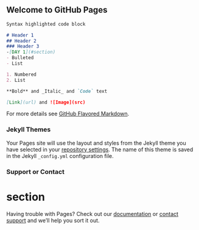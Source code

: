 ## Welcome to GitHub Pages



```markdown
Syntax highlighted code block

# Header 1
## Header 2
### Header 3
-[DAY 1](#section)
- Bulleted
- List

1. Numbered
2. List

**Bold** and _Italic_ and `Code` text

[Link](url) and ![Image](src)
```

For more details see [GitHub Flavored Markdown](https://guides.github.com/features/mastering-markdown/).

### Jekyll Themes

Your Pages site will use the layout and styles from the Jekyll theme you have selected in your [repository settings](https://github.com/AbbyBounty/DBT-all-daily-Assignment-/settings). The name of this theme is saved in the Jekyll `_config.yml` configuration file.

### Support or Contact

# section

Having trouble with Pages? Check out our [documentation](https://docs.github.com/categories/github-pages-basics/) or [contact support](https://github.com/contact) and we’ll help you sort it out.
